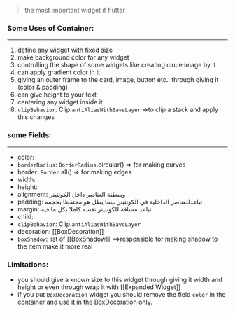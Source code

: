 > the most important widget if flutter

### Some Uses of Container:
___
1. define any widget with fixed size
2. make background color for any widget
3. controlling the shape of some widgets like creating circle image by it
4. can apply gradient color in it
5. giving an outer frame to the card, image, button etc.. through giving it (color & padding) 
6. can give height to your text 
7. centering any widget inside it
8. `clipBehavior`: Clip.`antiAliasWithSaveLayer` =>to clip a stack and apply this changes
### some Fields:
___
- color:
- `borderRadius`: `BorderRadius`.circular()   => for making curves
- border: `Border`.all()   => for making edges
- width:
- height:
- alignment: وسطنة العناصر داخل الكونتينر
- padding: تباعدللعناصر الداخلية في الكونتينر بينما يظل هو محتفظا بحجمه
- margin: تباعد مسافة للكونتينر نفسه كاملا بكل ما فيه 
- child:
- `clipBehavior`: Clip.`antiAliasWithSaveLayer`
- decoration: [[BoxDecoration]]
- `boxShadow`: list of [[BoxShadow]]  ==>responsible  for making shadow to the item make it more real

### Limitations:
- you should give a known size to this widget through giving it width and height or even through wrap it with [[Expanded Widget]]
- if you put `BoxDecoration` widget you should remove the field `color` in the container and use it in the BoxDecoration only.